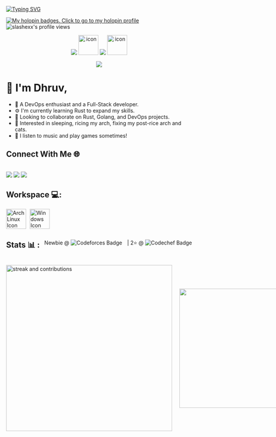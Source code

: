 <a href="https://git.io/typing-svg"><img src="https://readme-typing-svg.demolab.com?font=Fira+Code&weight=350&duration=3000&pause=1000&vCenter=true&random=true&width=300&height=40&lines=I'm+a+programmer;I'm+a+bathroom+singer;I'm+an+overthinker;I'm+a+Java+developer;I'm+a+gamer;I'm+a+DevOps+enthusiast;I'm+a+Web+Developer;I'm+a+gacha+addict;I'm+a+daydreamer;I'm+a+pluviophile;I'm+a+sleepyhead;I'm+an+arch+user+btw" alt="Typing SVG" /></a>

[![My holopin badges. Click to go to my holopin profile](https://holopin.me/slashex)](https://holopin.io/@slashex)
![slashexx's profile views](https://komarev.com/ghpvc/?username=slashexx)

<p align="center">
    <img src="https://skillicons.dev/icons?i=java,nextjs,ts,go,docker" />
    <img src="https://techstack-generator.vercel.app/kubernetes-icon.svg" alt="icon" width="54" height="54" />
    <img src="https://skillicons.dev/icons?i=jenkins,git,githubactions,linux,github" />
    <img src="https://techstack-generator.vercel.app/react-icon.svg" alt="icon" width="54" height="54" />
</p>

<p align="center">
    <img src="https://skillicons.dev/icons?i=python,tailwind,solidity,flask,js,nodejs,express,firebase,jest,c,cpp,mysql,bootstrap" />
</p>
<h1><strong>💫 I'm Dhruv,</strong></h1>
<ul>
  <li>🔭 A DevOps enthusiast and a Full-Stack developer.</li>
  <li>⚙️ I'm currently learning Rust to expand my skills.</li>
  <li>👯 Looking to collaborate on Rust, Golang, and DevOps projects.</li>
  <li>🌱 Interested in sleeping, ricing my arch, fixing my post-rice arch and cats.</li>
  <li>🎵 I listen to music and play games sometimes!</li>
</ul>


<h2><strong>Connect With Me 🌐 </strong></h2><br>
<a href="https://www.linkedin.com/in/dhruvpuri-slashex/"><img src="https://img.shields.io/badge/LinkedIn-0077B5?style=for-the-badge&logo=linkedin&logoColor=white" alttext="LinkedIn"></a> 
<a href="mailto:dhruvpuri.35@gmail.com"><img src="https://img.shields.io/badge/Gmail-D14836?style=for-the-badge&logo=gmail&logoColor=white" alttext="Email"></a> 
<a href="https://discord.com/users/755315712226099300"><img src="https://img.shields.io/badge/Discord-0077B5?style=for-the-badge&logo=discord&logoColor=white" alttext="Discord"></a>


<div>
    <h2><strong>Workspace 💻: </strong></h2>
    <div style="display: flex; gap: 10px; align-items: center;">
        <img src="https://skillicons.dev/icons?i=arch" alt="Arch Linux Icon" style="height: 54px;">
        <img src="https://skillicons.dev/icons?i=windows" alt="Windows Icon" style="height: 54px; width: auto;">
    </div>
</div>

<div style="display: flex; justify-content: space-between; align-items: center;">
    <h2><strong>Stats 📊 :</strong></h2>
    <div>
        <span>Newbie @</span>
        <img src="https://img.shields.io/badge/Codeforces-906-blue" alt="Codeforces Badge" style="margin-right: 10px;">
         | <span>2⭐ @</span>
        <img src="https://img.shields.io/badge/Codechef-1414-brown" alt="Codechef Badge">
    </div>
</div>
<br>

<div style="display: flex; gap: 20px; align-items: center;">
  <img src="https://github-readme-streak-stats.herokuapp.com/?user=slashexx&theme=midnight-purple&hide_border=true" width="450" alt="streak and contributions"/>
  <img src="https://github-readme-stats.vercel.app/api/top-langs/?username=slashexx&theme=midnight-purple&hide=javascript,html,css,ejs,tex&show_icons=true&hide_border=true&layout=compact" width="323" />
</div>



